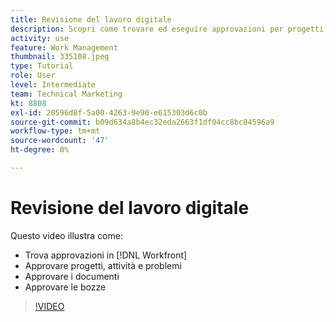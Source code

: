 ```yaml
---
title: Revisione del lavoro digitale
description: Scopri come trovare ed eseguire approvazioni per progetti, attività, problemi, documenti e bozze in [!DNL  Workfront].
activity: use
feature: Work Management
thumbnail: 335108.jpeg
type: Tutorial
role: User
level: Intermediate
team: Technical Marketing
kt: 8808
exl-id: 20596d8f-5a00-4263-9e90-e615303d6c0b
source-git-commit: b09d634a8b4ec32eda2663f1df04cc8bc04596a9
workflow-type: tm+mt
source-wordcount: '47'
ht-degree: 0%

---
```


# Revisione del lavoro digitale

Questo video illustra come:

* Trova approvazioni in [!DNL  Workfront]
* Approvare progetti, attività e problemi
* Approvare i documenti
* Approvare le bozze

>[!VIDEO](https://video.tv.adobe.com/v/335108/?quality=12)

<!---
learn more URLS
Approving work
Home area for Reviewers
Guides
Home overview for Reviewers
Issue page overview
--->
